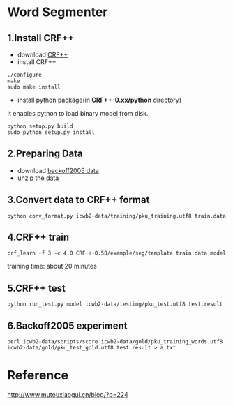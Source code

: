 # Word Segmenter

## 1.Install CRF++
* download [CRF++][1]
* install CRF++

```
./configure
make
sudo make install

```
* install python package(in **CRF++-0.xx/python** directory)

It enables python to load binary model from disk.

```
python setup.py build
sudo python setup.py install
```
## 2.Preparing Data
* download [backoff2005 data][2]
* unzip the data


## 3.Convert data to CRF++ format
```
python conv_format.py icwb2-data/training/pku_training.utf8 train.data
```


## 4.CRF++ train
```
crf_learn -f 3 -c 4.0 CRF++-0.58/example/seg/template train.data model
```
training time: about 20 minutes

## 5.CRF++ test
```
python run_test.py model icwb2-data/testing/pku_test.utf8 test.result
```

## 6.Backoff2005 experiment
```
perl icwb2-data/scripts/score icwb2-data/gold/pku_training_words.utf8 icwb2-data/gold/pku_test_gold.utf8 test.result > a.txt
```

# Reference
<http://www.mutouxiaogui.cn/blog/?p=224>

[1]:https://drive.google.com/drive/folders/0B4y35FiV1wh7fngteFhHQUN2Y1B5eUJBNHZUemJYQV9VWlBUb3JlX0xBdWVZTWtSbVBneU0
[2]:http://www.sighan.org/bakeoff2005/